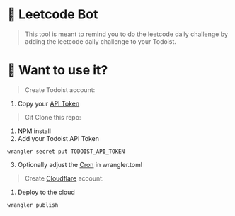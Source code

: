 # 🤖 Leetcode Bot

> This tool is meant to remind you to do the leetcode daily challenge by adding the leetcode daily challenge to your Todoist.

# 👀 Want to use it?

> Create Todoist account:
1. Copy your [API Token](https://todoist.com/app/settings/integrations)

> Git Clone this repo:
1. NPM install
2. Add your Todoist API Token
```
wrangler secret put TODOIST_API_TOKEN
```
3. Optionally adjust the [Cron](https://crontab.guru/#1_0_*_*_*) in wrangler.toml

> Create [Cloudflare](https://workers.cloudflare.com/) account:
1. Deploy to the cloud
```
wrangler publish
```
